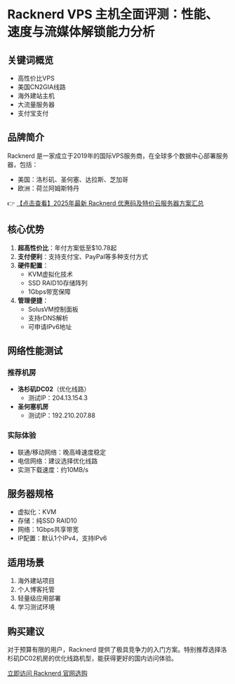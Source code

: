 # Racknerd VPS 主机全面评测：性能、速度与流媒体解锁能力分析

## 关键词概览
- 高性价比VPS
- 美国CN2GIA线路
- 海外建站主机
- 大流量服务器
- 支付宝支付

## 品牌简介
Racknerd 是一家成立于2019年的国际VPS服务商，在全球多个数据中心部署服务器，包括：
- 美国：洛杉矶、圣何塞、达拉斯、芝加哥
- 欧洲：荷兰阿姆斯特丹

👉 [【点击查看】2025年最新 Racknerd 优惠码及特价云服务器方案汇总](https://bit.ly/Rack_Nerd)

## 核心优势
1. **超高性价比**：年付方案低至$10.78起
2. **支付便利**：支持支付宝、PayPal等多种支付方式
3. **硬件配置**：
   - KVM虚拟化技术
   - SSD RAID10存储阵列
   - 1Gbps带宽保障
4. **管理便捷**：
   - SolusVM控制面板
   - 支持rDNS解析
   - 可申请IPv6地址

## 网络性能测试
### 推荐机房
- **洛杉矶DC02**（优化线路）
  - 测试IP：204.13.154.3
- **圣何塞机房**
  - 测试IP：192.210.207.88

### 实际体验
- 联通/移动网络：晚高峰速度稳定
- 电信网络：建议选择优化线路
- 实测下载速度：约10MB/s

## 服务器规格
- 虚拟化：KVM
- 存储：纯SSD RAID10
- 网络：1Gbps共享带宽
- IP配置：默认1个IPv4，支持IPv6

## 适用场景
1. 海外建站项目
2. 个人博客托管
3. 轻量级应用部署
4. 学习测试环境

## 购买建议
对于预算有限的用户，Racknerd 提供了极具竞争力的入门方案。特别推荐选择洛杉矶DC02机房的优化线路机型，能获得更好的国内访问体验。

[立即访问 Racknerd 官网选购](https://bit.ly/Rack_Nerd)